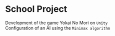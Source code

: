 # School Project
Development of the game Yokai No Mori on `Unity`\
Configuration of an AI using the `Minimax algorithm`
